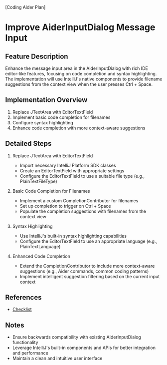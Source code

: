 [Coding Aider Plan]

# Improve AiderInputDialog Message Input

## Feature Description
Enhance the message input area in the AiderInputDialog with rich IDE editor-like features, focusing on code completion and syntax highlighting. The implementation will use IntelliJ's native components to provide filename suggestions from the context view when the user presses Ctrl + Space.

## Implementation Overview
1. Replace JTextArea with EditorTextField
2. Implement basic code completion for filenames
3. Configure syntax highlighting
4. Enhance code completion with more context-aware suggestions

## Detailed Steps
1. Replace JTextArea with EditorTextField
   - Import necessary IntelliJ Platform SDK classes
   - Create an EditorTextField with appropriate settings
   - Configure the EditorTextField to use a suitable file type (e.g., PlainTextFileType)

2. Basic Code Completion for Filenames
   - Implement a custom CompletionContributor for filenames
   - Set up completion to trigger on Ctrl + Space
   - Populate the completion suggestions with filenames from the context view

3. Syntax Highlighting
   - Use IntelliJ's built-in syntax highlighting capabilities
   - Configure the EditorTextField to use an appropriate language (e.g., PlainTextLanguage)

4. Enhanced Code Completion
   - Extend the CompletionContributor to include more context-aware suggestions (e.g., Aider commands, common coding patterns)
   - Implement intelligent suggestion filtering based on the current input context

## References
- [Checklist](improve_aiderinputdialog_message_input_checklist.md)

## Notes
- Ensure backwards compatibility with existing AiderInputDialog functionality
- Leverage IntelliJ's built-in components and APIs for better integration and performance
- Maintain a clean and intuitive user interface
